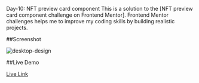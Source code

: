 Day-10: NFT preview card component 
This is a solution to the [NFT preview card component challenge on Frontend Mentor]. 
Frontend Mentor challenges helps me to improve my coding skills by building realistic projects. 

##Screenshot

![desktop-design](https://github.com/user-attachments/assets/8f59a94e-5f63-4b3c-b3b9-4a897ac126a2)


##Live Demo

[Live Link](https://roobiwebdev.github.io/Day-10-NFT-preview-card-component-/)
